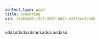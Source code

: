 ```yaml
---
content_type: page
title: Somwhting
uid: 13a84a80-12df-4597-8632-e33f1ec3ea5b
---
```

sdasddadasdsadsadsa asdasd